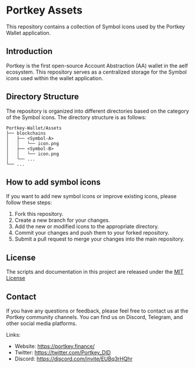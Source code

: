 # Portkey Assets

This repository contains a collection of Symbol icons used by the Portkey Wallet application.

## Introduction

Portkey is the first open-source Account Abstraction (AA) wallet in the aelf ecosystem. This repository serves as a centralized storage for the Symbol icons used within the wallet application.

## Directory Structure

The repository is organized into different directories based on the category of the Symbol icons. The directory structure is as follows:

```
Portkey-Wallet/Assets
├── blockchains
│   ├── <Symbol-A>
│   │   └── icon.png
│   ├── <Symbol-B>
│   │   └── icon.png
│   └── ...
└── ...
```

## How to add symbol icons

If you want to add new symbol icons or improve existing icons, please follow these steps:

1. Fork this repository.
2. Create a new branch for your changes.
3. Add the new or modified icons to the appropriate directory.
4. Commit your changes and push them to your forked repository.
5. Submit a pull request to merge your changes into the main repository.

## License

The scripts and documentation in this project are released under the [MIT License](LICENSE)

## Contact

If you have any questions or feedback, please feel free to contact us at the Portkey community channels. You can find us on Discord, Telegram, and other social media platforms.

Links:

- Website: https://portkey.finance/
- Twitter: https://twitter.com/Portkey_DID
- Discord: https://discord.com/invite/EUBq3rHQhr